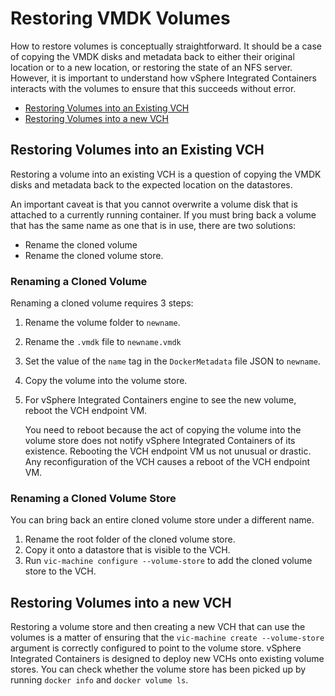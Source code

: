 # Restoring VMDK Volumes #

How to restore volumes is conceptually straightforward. It should be a  case of copying the VMDK disks and metadata back to either their original location or to a new location, or restoring the state of an NFS server. However, it is important to understand how vSphere Integrated Containers interacts with the volumes to ensure that this succeeds without error.

- [Restoring Volumes into an Existing VCH](#existingvch)
- [Restoring Volumes into a new VCH](#newvch)


## Restoring Volumes into an Existing VCH <a id="existingvch"></a>

Restoring a volume into an existing VCH is a question of copying the VMDK disks and metadata back to the expected location on the datastores. 

An important caveat is that you cannot overwrite a volume disk that is  attached to a currently running container. If you must bring back a volume that has the same name as one that is in use, there are two solutions: 

- Rename the cloned volume
- Rename the cloned volume store.

### Renaming a Cloned Volume 

Renaming a cloned volume requires 3 steps:

1. Rename the volume folder to `newname`.
2. Rename the `.vmdk` file to `newname.vmdk`
3. Set the value of the `name` tag in the `DockerMetadata` file JSON to `newname`.
4. Copy the volume into the volume store. 
5. For vSphere Integrated Containers engine to see the new volume, reboot the VCH endpoint VM. 

    You need to reboot because the act of copying the volume into the volume store does not notify vSphere Integrated Containers of its existence. Rebooting the VCH endpoint VM us not unusual or drastic. Any reconfiguration of the VCH causes a reboot of the VCH endpoint VM.

### Renaming a Cloned Volume Store

You can bring back an entire cloned volume store under a different name.

1. Rename the root folder of the cloned volume store.
2. Copy it onto a datastore that is visible to the VCH.
3. Run `vic-machine configure --volume-store` to add the cloned volume store to the VCH.

## Restoring Volumes into a new VCH  <a id="newvch"></a>

Restoring a volume store and then creating a new VCH that can use the volumes is a matter of ensuring that the `vic-machine create --volume-store` argument is correctly configured to point to the volume store. vSphere Integrated Containers is designed to deploy new VCHs onto existing volume stores. You can check whether the volume store has been picked up by running `docker info` and `docker volume ls`.
